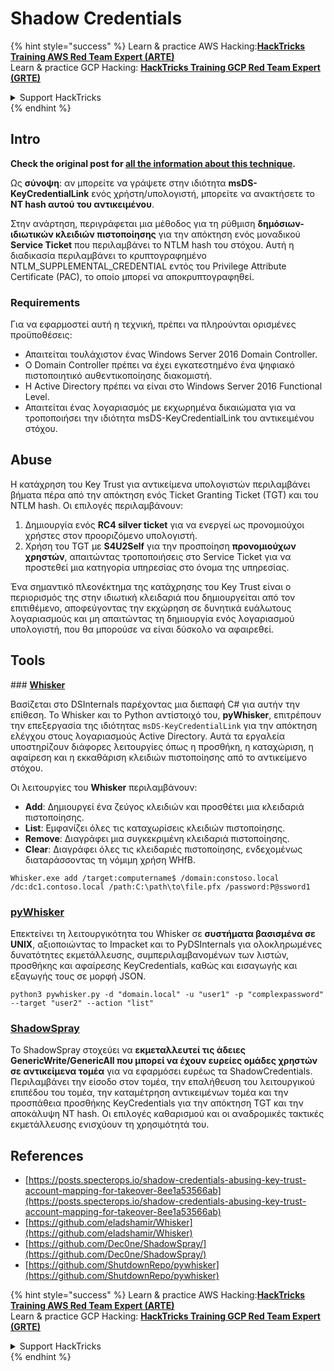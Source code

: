 # Shadow Credentials

{% hint style="success" %}
Learn & practice AWS Hacking:<img src="/.gitbook/assets/arte.png" alt="" data-size="line">[**HackTricks Training AWS Red Team Expert (ARTE)**](https://training.hacktricks.xyz/courses/arte)<img src="/.gitbook/assets/arte.png" alt="" data-size="line">\
Learn & practice GCP Hacking: <img src="/.gitbook/assets/grte.png" alt="" data-size="line">[**HackTricks Training GCP Red Team Expert (GRTE)**<img src="/.gitbook/assets/grte.png" alt="" data-size="line">](https://training.hacktricks.xyz/courses/grte)

<details>

<summary>Support HackTricks</summary>

* Check the [**subscription plans**](https://github.com/sponsors/carlospolop)!
* **Join the** 💬 [**Discord group**](https://discord.gg/hRep4RUj7f) or the [**telegram group**](https://t.me/peass) or **follow** us on **Twitter** 🐦 [**@hacktricks\_live**](https://twitter.com/hacktricks\_live)**.**
* **Share hacking tricks by submitting PRs to the** [**HackTricks**](https://github.com/carlospolop/hacktricks) and [**HackTricks Cloud**](https://github.com/carlospolop/hacktricks-cloud) github repos.

</details>
{% endhint %}

## Intro <a href="#3f17" id="3f17"></a>

**Check the original post for [all the information about this technique](https://posts.specterops.io/shadow-credentials-abusing-key-trust-account-mapping-for-takeover-8ee1a53566ab).**

Ως **σύνοψη**: αν μπορείτε να γράψετε στην ιδιότητα **msDS-KeyCredentialLink** ενός χρήστη/υπολογιστή, μπορείτε να ανακτήσετε το **NT hash αυτού του αντικειμένου**.

Στην ανάρτηση, περιγράφεται μια μέθοδος για τη ρύθμιση **δημόσιων-ιδιωτικών κλειδιών πιστοποίησης** για την απόκτηση ενός μοναδικού **Service Ticket** που περιλαμβάνει το NTLM hash του στόχου. Αυτή η διαδικασία περιλαμβάνει το κρυπτογραφημένο NTLM_SUPPLEMENTAL_CREDENTIAL εντός του Privilege Attribute Certificate (PAC), το οποίο μπορεί να αποκρυπτογραφηθεί.

### Requirements

Για να εφαρμοστεί αυτή η τεχνική, πρέπει να πληρούνται ορισμένες προϋποθέσεις:
- Απαιτείται τουλάχιστον ένας Windows Server 2016 Domain Controller.
- Ο Domain Controller πρέπει να έχει εγκατεστημένο ένα ψηφιακό πιστοποιητικό αυθεντικοποίησης διακομιστή.
- Η Active Directory πρέπει να είναι στο Windows Server 2016 Functional Level.
- Απαιτείται ένας λογαριασμός με εκχωρημένα δικαιώματα για να τροποποιήσει την ιδιότητα msDS-KeyCredentialLink του αντικειμένου στόχου.

## Abuse

Η κατάχρηση του Key Trust για αντικείμενα υπολογιστών περιλαμβάνει βήματα πέρα από την απόκτηση ενός Ticket Granting Ticket (TGT) και του NTLM hash. Οι επιλογές περιλαμβάνουν:
1. Δημιουργία ενός **RC4 silver ticket** για να ενεργεί ως προνομιούχοι χρήστες στον προοριζόμενο υπολογιστή.
2. Χρήση του TGT με **S4U2Self** για την προσποίηση **προνομιούχων χρηστών**, απαιτώντας τροποποιήσεις στο Service Ticket για να προστεθεί μια κατηγορία υπηρεσίας στο όνομα της υπηρεσίας.

Ένα σημαντικό πλεονέκτημα της κατάχρησης του Key Trust είναι ο περιορισμός της στην ιδιωτική κλειδαριά που δημιουργείται από τον επιτιθέμενο, αποφεύγοντας την εκχώρηση σε δυνητικά ευάλωτους λογαριασμούς και μη απαιτώντας τη δημιουργία ενός λογαριασμού υπολογιστή, που θα μπορούσε να είναι δύσκολο να αφαιρεθεί.

## Tools

### [**Whisker**](https://github.com/eladshamir/Whisker)

Βασίζεται στο DSInternals παρέχοντας μια διεπαφή C# για αυτήν την επίθεση. Το Whisker και το Python αντίστοιχό του, **pyWhisker**, επιτρέπουν την επεξεργασία της ιδιότητας `msDS-KeyCredentialLink` για την απόκτηση ελέγχου στους λογαριασμούς Active Directory. Αυτά τα εργαλεία υποστηρίζουν διάφορες λειτουργίες όπως η προσθήκη, η καταχώριση, η αφαίρεση και η εκκαθάριση κλειδιών πιστοποίησης από το αντικείμενο στόχου.

Οι λειτουργίες του **Whisker** περιλαμβάνουν:
- **Add**: Δημιουργεί ένα ζεύγος κλειδιών και προσθέτει μια κλειδαριά πιστοποίησης.
- **List**: Εμφανίζει όλες τις καταχωρίσεις κλειδιών πιστοποίησης.
- **Remove**: Διαγράφει μια συγκεκριμένη κλειδαριά πιστοποίησης.
- **Clear**: Διαγράφει όλες τις κλειδαριές πιστοποίησης, ενδεχομένως διαταράσσοντας τη νόμιμη χρήση WHfB.
```shell
Whisker.exe add /target:computername$ /domain:constoso.local /dc:dc1.contoso.local /path:C:\path\to\file.pfx /password:P@ssword1
```
### [pyWhisker](https://github.com/ShutdownRepo/pywhisker)

Επεκτείνει τη λειτουργικότητα του Whisker σε **συστήματα βασισμένα σε UNIX**, αξιοποιώντας το Impacket και το PyDSInternals για ολοκληρωμένες δυνατότητες εκμετάλλευσης, συμπεριλαμβανομένων των λιστών, προσθήκης και αφαίρεσης KeyCredentials, καθώς και εισαγωγής και εξαγωγής τους σε μορφή JSON.
```shell
python3 pywhisker.py -d "domain.local" -u "user1" -p "complexpassword" --target "user2" --action "list"
```
### [ShadowSpray](https://github.com/Dec0ne/ShadowSpray/)

Το ShadowSpray στοχεύει να **εκμεταλλευτεί τις άδειες GenericWrite/GenericAll που μπορεί να έχουν ευρείες ομάδες χρηστών σε αντικείμενα τομέα** για να εφαρμόσει ευρέως τα ShadowCredentials. Περιλαμβάνει την είσοδο στον τομέα, την επαλήθευση του λειτουργικού επιπέδου του τομέα, την καταμέτρηση αντικειμένων τομέα και την προσπάθεια προσθήκης KeyCredentials για την απόκτηση TGT και την αποκάλυψη NT hash. Οι επιλογές καθαρισμού και οι αναδρομικές τακτικές εκμετάλλευσης ενισχύουν τη χρησιμότητά του.

## References

* [https://posts.specterops.io/shadow-credentials-abusing-key-trust-account-mapping-for-takeover-8ee1a53566ab](https://posts.specterops.io/shadow-credentials-abusing-key-trust-account-mapping-for-takeover-8ee1a53566ab)
* [https://github.com/eladshamir/Whisker](https://github.com/eladshamir/Whisker)
* [https://github.com/Dec0ne/ShadowSpray/](https://github.com/Dec0ne/ShadowSpray/)
* [https://github.com/ShutdownRepo/pywhisker](https://github.com/ShutdownRepo/pywhisker)

{% hint style="success" %}
Learn & practice AWS Hacking:<img src="/.gitbook/assets/arte.png" alt="" data-size="line">[**HackTricks Training AWS Red Team Expert (ARTE)**](https://training.hacktricks.xyz/courses/arte)<img src="/.gitbook/assets/arte.png" alt="" data-size="line">\
Learn & practice GCP Hacking: <img src="/.gitbook/assets/grte.png" alt="" data-size="line">[**HackTricks Training GCP Red Team Expert (GRTE)**<img src="/.gitbook/assets/grte.png" alt="" data-size="line">](https://training.hacktricks.xyz/courses/grte)

<details>

<summary>Support HackTricks</summary>

* Check the [**subscription plans**](https://github.com/sponsors/carlospolop)!
* **Join the** 💬 [**Discord group**](https://discord.gg/hRep4RUj7f) or the [**telegram group**](https://t.me/peass) or **follow** us on **Twitter** 🐦 [**@hacktricks\_live**](https://twitter.com/hacktricks\_live)**.**
* **Share hacking tricks by submitting PRs to the** [**HackTricks**](https://github.com/carlospolop/hacktricks) and [**HackTricks Cloud**](https://github.com/carlospolop/hacktricks-cloud) github repos.

</details>
{% endhint %}
